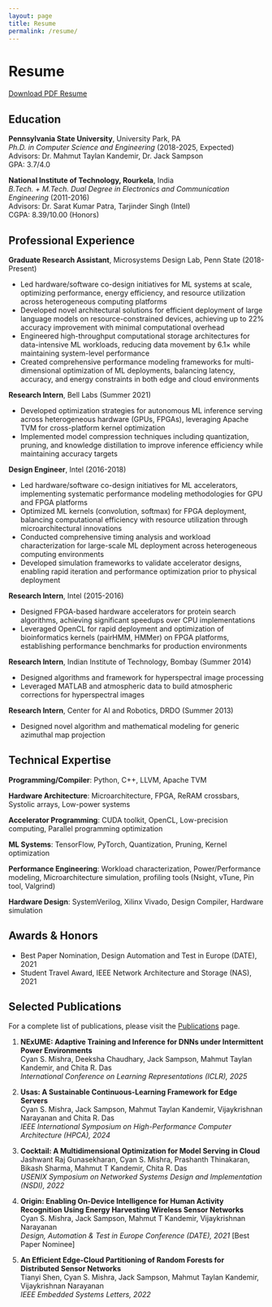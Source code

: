 ```yaml
---
layout: page
title: Resume
permalink: /resume/
---
```


# Resume

<div class="resume-section">
  <p class="resume-download">
    <a href="{{ '/assets/pdf/CyanResumePublic.pdf' | relative_url }}" target="_blank" class="btn">
      <i class="fas fa-file-pdf"></i> Download PDF Resume
    </a>
  </p>
</div>

## Education

**Pennsylvania State University**, University Park, PA  
*Ph.D. in Computer Science and Engineering* (2018-2025, Expected)  
Advisors: Dr. Mahmut Taylan Kandemir, Dr. Jack Sampson  
GPA: 3.7/4.0

**National Institute of Technology, Rourkela**, India  
*B.Tech. + M.Tech. Dual Degree in Electronics and Communication Engineering* (2011-2016)  
Advisors: Dr. Sarat Kumar Patra, Tarjinder Singh (Intel)  
CGPA: 8.39/10.00 (Honors)

## Professional Experience

**Graduate Research Assistant**, Microsystems Design Lab, Penn State (2018-Present)
- Led hardware/software co-design initiatives for ML systems at scale, optimizing performance, energy efficiency, and resource utilization across heterogeneous computing platforms
- Developed novel architectural solutions for efficient deployment of large language models on resource-constrained devices, achieving up to 22% accuracy improvement with minimal computational overhead
- Engineered high-throughput computational storage architectures for data-intensive ML workloads, reducing data movement by 6.1× while maintaining system-level performance
- Created comprehensive performance modeling frameworks for multi-dimensional optimization of ML deployments, balancing latency, accuracy, and energy constraints in both edge and cloud environments

**Research Intern**, Bell Labs (Summer 2021)
- Developed optimization strategies for autonomous ML inference serving across heterogeneous hardware (GPUs, FPGAs), leveraging Apache TVM for cross-platform kernel optimization
- Implemented model compression techniques including quantization, pruning, and knowledge distillation to improve inference efficiency while maintaining accuracy targets

**Design Engineer**, Intel (2016-2018)
- Led hardware/software co-design initiatives for ML accelerators, implementing systematic performance modeling methodologies for GPU and FPGA platforms
- Optimized ML kernels (convolution, softmax) for FPGA deployment, balancing computational efficiency with resource utilization through microarchitectural innovations
- Conducted comprehensive timing analysis and workload characterization for large-scale ML deployment across heterogeneous computing environments
- Developed simulation frameworks to validate accelerator designs, enabling rapid iteration and performance optimization prior to physical deployment

**Research Intern**, Intel (2015-2016)
- Designed FPGA-based hardware accelerators for protein search algorithms, achieving significant speedups over CPU implementations
- Leveraged OpenCL for rapid deployment and optimization of bioinformatics kernels (pairHMM, HMMer) on FPGA platforms, establishing performance benchmarks for production environments

**Research Intern**, Indian Institute of Technology, Bombay (Summer 2014)
- Designed algorithms and framework for hyperspectral image processing
- Leveraged MATLAB and atmospheric data to build atmospheric corrections for hyperspectral images

**Research Intern**, Center for AI and Robotics, DRDO (Summer 2013)
- Designed novel algorithm and mathematical modeling for generic azimuthal map projection

## Technical Expertise

**Programming/Compiler**: Python, C++, LLVM, Apache TVM

**Hardware Architecture**: Microarchitecture, FPGA, ReRAM crossbars, Systolic arrays, Low-power systems

**Accelerator Programming**: CUDA toolkit, OpenCL, Low-precision computing, Parallel programming optimization

**ML Systems**: TensorFlow, PyTorch, Quantization, Pruning, Kernel optimization

**Performance Engineering**: Workload characterization, Power/Performance modeling, Microarchitecture simulation, profiling tools (Nsight, vTune, Pin tool, Valgrind)

**Hardware Design**: SystemVerilog, Xilinx Vivado, Design Compiler, Hardware simulation

## Awards & Honors

- Best Paper Nomination, Design Automation and Test in Europe (DATE), 2021
- Student Travel Award, IEEE Network Architecture and Storage (NAS), 2021

## Selected Publications

For a complete list of publications, please visit the [Publications](/publications/) page.

1. **NExUME: Adaptive Training and Inference for DNNs under Intermittent Power Environments**  
   Cyan S. Mishra, Deeksha Chaudhary, Jack Sampson, Mahmut Taylan Kandemir, and Chita R. Das  
   *International Conference on Learning Representations (ICLR), 2025*

2. **Usas: A Sustainable Continuous-Learning Framework for Edge Servers**  
   Cyan S. Mishra, Jack Sampson, Mahmut Taylan Kandemir, Vijaykrishnan Narayanan and Chita R. Das  
   *IEEE International Symposium on High-Performance Computer Architecture (HPCA), 2024*

3. **Cocktail: A Multidimensional Optimization for Model Serving in Cloud**  
   Jashwant Raj Gunasekharan, Cyan S. Mishra, Prashanth Thinakaran, Bikash Sharma, Mahmut T Kandemir, Chita R. Das  
   *USENIX Symposium on Networked Systems Design and Implementation (NSDI), 2022*

4. **Origin: Enabling On-Device Intelligence for Human Activity Recognition Using Energy Harvesting Wireless Sensor Networks**  
   Cyan S. Mishra, Jack Sampson, Mahmut T Kandemir, Vijaykrishnan Narayanan  
   *Design, Automation & Test in Europe Conference (DATE), 2021* [Best Paper Nominee]

5. **An Efficient Edge-Cloud Partitioning of Random Forests for Distributed Sensor Networks**  
   Tianyi Shen, Cyan S. Mishra, Jack Sampson, Mahmut Taylan Kandemir, Vijaykrishnan Narayanan  
   *IEEE Embedded Systems Letters, 2022*
